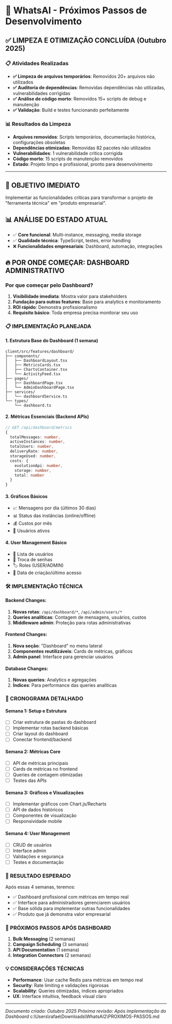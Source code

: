 # 🚀 WhatsAI - Próximos Passos de Desenvolvimento

## ✅ LIMPEZA E OTIMIZAÇÃO CONCLUÍDA (Outubro 2025)

### 📋 Atividades Realizadas
- **✅ Limpeza de arquivos temporários**: Removidos 20+ arquivos não utilizados
- **✅ Auditoria de dependências**: Removidas dependências não utilizadas, vulnerabilidades corrigidas
- **✅ Análise de código morto**: Removidos 15+ scripts de debug e manutenção
- **✅ Validação**: Build e testes funcionando perfeitamente

### 📊 Resultados da Limpeza
- **Arquivos removidos**: Scripts temporários, documentação histórica, configurações obsoletas
- **Dependências otimizadas**: Removidas 82 pacotes não utilizados
- **Vulnerabilidades**: 1 vulnerabilidade crítica corrigida
- **Código morto**: 15 scripts de manutenção removidos
- **Estado**: Projeto limpo e profissional, pronto para desenvolvimento

---

## 🎯 OBJETIVO IMEDIATO
Implementar as funcionalidades críticas para transformar o projeto de "ferramenta técnica" em "produto empresarial".

## 📊 ANÁLISE DO ESTADO ATUAL
- ✅ **Core funcional**: Multi-instance, messaging, media storage
- ✅ **Qualidade técnica**: TypeScript, testes, error handling
- ❌ **Funcionalidades empresariais**: Dashboard, automação, integrações

## 🔥 POR ONDE COMEÇAR: DASHBOARD ADMINISTRATIVO

### Por que começar pelo Dashboard?
1. **Visibilidade imediata**: Mostra valor para stakeholders
2. **Fundação para outras features**: Base para analytics e monitoramento
3. **ROI rápido**: Demonstra profissionalismo
4. **Requisito básico**: Toda empresa precisa monitorar seu uso

### 📋 IMPLEMENTAÇÃO PLANEJADA

#### 1. **Estrutura Base do Dashboard** (1 semana)
```
client/src/features/dashboard/
├── components/
│   ├── DashboardLayout.tsx
│   ├── MetricsCards.tsx
│   ├── ChartsContainer.tsx
│   └── ActivityFeed.tsx
├── pages/
│   ├── DashboardPage.tsx
│   └── AdminDashboardPage.tsx
├── services/
│   └── dashboardService.ts
└── types/
    └── dashboard.ts
```

#### 2. **Métricas Essenciais** (Backend APIs)
```typescript
// GET /api/dashboard/metrics
{
  totalMessages: number,
  activeInstances: number,
  totalUsers: number,
  deliveryRate: number,
  storageUsed: number,
  costs: {
    evolutionApi: number,
    storage: number,
    total: number
  }
}
```

#### 3. **Gráficos Básicos**
- 📈 Mensagens por dia (últimos 30 dias)
- 📊 Status das instâncias (online/offline)
- 💰 Custos por mês
- 👥 Usuários ativos

#### 4. **User Management Básico**
- 👥 Lista de usuários
- 🔄 Troca de senhas
- 🏷️ Roles (USER/ADMIN)
- 📅 Data de criação/último acesso

### 🛠️ IMPLEMENTAÇÃO TÉCNICA

#### Backend Changes:
1. **Novas rotas**: `/api/dashboard/*`, `/api/admin/users/*`
2. **Queries analíticas**: Contagem de mensagens, usuários, custos
3. **Middleware admin**: Proteção para rotas administrativas

#### Frontend Changes:
1. **Nova seção**: "Dashboard" no menu lateral
2. **Componentes reutilizáveis**: Cards de métricas, gráficos
3. **Admin panel**: Interface para gerenciar usuários

#### Database Changes:
1. **Novas queries**: Analytics e agregações
2. **Índices**: Para performance das queries analíticas

### 📅 CRONOGRAMA DETALHADO

#### Semana 1: Setup e Estrutura
- [ ] Criar estrutura de pastas do dashboard
- [ ] Implementar rotas backend básicas
- [ ] Criar layout do dashboard
- [ ] Conectar frontend/backend

#### Semana 2: Métricas Core
- [ ] API de métricas principais
- [ ] Cards de métricas no frontend
- [ ] Queries de contagem otimizadas
- [ ] Testes das APIs

#### Semana 3: Gráficos e Visualizações
- [ ] Implementar gráficos com Chart.js/Recharts
- [ ] API de dados históricos
- [ ] Componentes de visualização
- [ ] Responsividade mobile

#### Semana 4: User Management
- [ ] CRUD de usuários
- [ ] Interface admin
- [ ] Validações e segurança
- [ ] Testes e documentação

### 🎯 RESULTADO ESPERADO
Após essas 4 semanas, teremos:
- ✅ Dashboard profissional com métricas em tempo real
- ✅ Interface para administradores gerenciarem usuários
- ✅ Base sólida para implementar outras funcionalidades
- ✅ Produto que já demonstra valor empresarial

### 🚀 PRÓXIMOS PASSOS APÓS DASHBOARD
1. **Bulk Messaging** (2 semanas)
2. **Campaign Scheduling** (3 semanas)
3. **API Documentation** (1 semana)
4. **Integration Connectors** (2 semanas)

### 💡 CONSIDERAÇÕES TÉCNICAS
- **Performance**: Usar cache Redis para métricas em tempo real
- **Security**: Rate limiting e validações rigorosas
- **Scalability**: Queries otimizadas, índices apropriados
- **UX**: Interface intuitiva, feedback visual claro

---
*Documento criado: Outubro 2025*
*Próxima revisão: Após implementação do Dashboard*</content>
<parameter name="filePath">c:\Users\rafae\Downloads\WhatsAI2\PROXIMOS-PASSOS.md